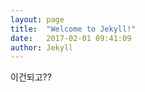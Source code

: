 ```yaml
---
layout: page
title:  "Welcome to Jekyll!"
date:   2017-02-01 09:41:09
author: Jekyll
---
```

이건되고??
